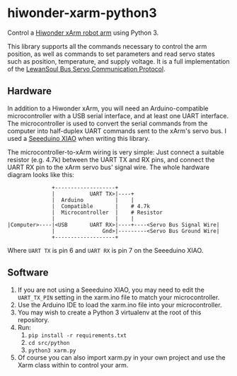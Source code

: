 # hiwonder-xarm-python3
Control a [Hiwonder xArm robot arm](https://www.hiwonder.hk/products/xarm-hiwonder-intelligent-bus-servo-robotic-arm-for-programming)
using Python 3.

This library supports all the commands necessary to control the arm position, as well as commands to set parameters and
read servo states such as position, temperature, and supply voltage.  It is a full implementation of the
[LewanSoul Bus Servo Communication Protocol](https://www.dropbox.com/sh/6pvnbjkwey2yr93/AACxdx1YI7Ps-4-y3zM9UBV7a?dl=0&preview=LewanSoul+Bus+Servo+Communication+Protocol.pdf>).


## Hardware
In addition to a Hiwonder xArm, you will need an Arduino-compatible microcontroller with a USB serial interface,
and at least one UART interface.  The microcontroller is used to convert the serial commands from the computer into
half-duplex UART commands sent to the xArm's servo bus.  I used a [Seeeduino XIAO](https://www.seeedstudio.com/Seeeduino-XIAO-Arduino-Microcontroller-SAMD21-Cortex-M0+-p-4426.html)
when writing this library.

The microcontroller-to-xArm wiring is very simple:  Just connect a suitable resistor (e.g. 4.7k) between the
UART TX and RX pins, and connect the UART RX pin to the xArm servo bus' signal wire.  The whole hardware diagram looks
like this:

```
              +-------------------+
              |           UART TX>|----+
              |  Arduino          |    |
              |  Compatible       |    # 4.7k
              |  Microcontroller  |    # Resistor
              |                   |    |
|Computer>----|<USB       UART RX>|----+----<Servo Bus Signal Wire|
              |               Gnd>|---------<Servo Bus Ground Wire|
              +-------------------+
```

Where `UART TX` is pin 6 and `UART RX` is pin 7 on the Seeeduino XIAO.


## Software
1. If you are not using a Seeeduino XIAO, you may need to edit the `UART_TX_PIN` setting in the xarm.ino file
   to match your microcontroller.
1. Use the Arduino IDE to load the xarm.ino file into your microcontroller.
1. You may wish to create a Python 3 virtualenv at the root of this repository.
1. Run:
   1. `pip install -r requirements.txt`
   1. `cd src/python`
   1. `python3 xarm.py`
1. Of course you can also import xarm.py in your own project and use the Xarm class within to control your arm.
